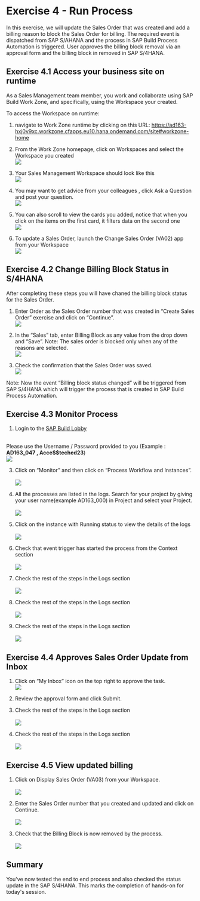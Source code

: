 # Exercise 4 - Run Process

In this exercise, we will update the Sales Order that was created and add a billing reason to block the Sales Order for billing. The required event is dispatched from SAP S/AHANA and the process in SAP Build Process Automation is triggered. User approves the billing block removal via an approval form and the billing block in removed in  SAP S/4HANA.

## Exercise 4.1 Access your business site on runtime
As a Sales Management team member, you work and collaborate using SAP Build Work Zone, and specifically, using the Workspace your created.

To access the Workspace on runtime:
1. navigate to Work Zone runtime by clicking on this URL: https://ad163-hxj0v9xc.workzone.cfapps.eu10.hana.ondemand.com/site#workzone-home 

2. From the Work Zone homepage, click on Workspaces and select the Workspace you created
<br>![](/exercises/4_RunProcess/images/runtime-2.png)

3. Your Sales Management Workspace should look like this
<br>![](/exercises/4_RunProcess/images/runtime-3.png)

4. You may want to get advice from your colleagues , click Ask a Question and post your question.
<br>![](/exercises/4_RunProcess/images/runtime-4.png)

5.  You can also scroll to view the cards you added, notice that when you click on the items on the first card, it filters data on the second one
<br>![](/exercises/4_RunProcess/images/runtime-5.png)

6. To update a Sales Order, launch the Change Sales Order (VA02) app from your Workspace
<br>![](/exercises/4_RunProcess/images/runtime-6.png)   

## Exercise 4.2 Change Billing Block Status in S/4HANA
After completing these steps you will have chaned the billing block status for the Sales Order.

1. Enter Order as the Sales Order number that was created in “Create Sales Order” exercise and click on “Continue”.
<br>![](/exercises/4_RunProcess/images/EnterSOToEdit.png)

2. In the “Sales” tab, enter Billing Block as any value from the drop down and “Save”. Note: The sales order is blocked only when any of the reasons are selected.
<br>![](/exercises/4_RunProcess/images/UpdateBillingBlock.png)

3. Check the confirmation that the Sales Order was saved.
<br>![](/exercises/4_RunProcess/images/ConfirmUpdateSO.png)

Note: Now the event “Billing block status changed” will be triggered from SAP S/4HANA which will trigger the process that is created in SAP Build Process Automation.

## Exercise 4.3 Monitor Process

1.	Login to the [SAP Build Lobby](https://ad163-hxj0v9xc.eu10.build.cloud.sap/lobby) 

<br>Please use the Username / Password provided to you (Example : **AD163_047 , Acce$$teched23**)
<br>![](/exercises/4_RunProcess/images/Monitor01.png)

3.	Click on “Monitor” and then click on “Process Workflow and Instances”.<br>
<br>![](/exercises/4_RunProcess/images/Monitor02.png)

4.	All the processes are listed in the logs. Search for your project by giving your user name(example AD163_000) in Project and select your Project.<br>
<br>![](/exercises/4_RunProcess/images/Monitor03.png)

5.	Click on the instance with Running status to view the details of the logs<br>
<br>![](/exercises/4_RunProcess/images/Monitor04.png)

6.	Check that event trigger has started the process from the Context section<br>
<br>![](/exercises/4_RunProcess/images/Monitor05.png)

7.	Check the rest of the steps in the Logs section<br>
<br>![](/exercises/4_RunProcess/images/RunProcess11.png)

8.	Check the rest of the steps in the Logs section<br>
<br>![](/exercises/4_RunProcess/images/RunProcess12.png)

9.	Check the rest of the steps in the Logs section<br>
<br>![](/exercises/4_RunProcess/images/RunProcess13.png)


## Exercise 4.4 Approves Sales Order Update from Inbox

1. Click on “My Inbox” icon on the top right to approve the  task.
<br>![](/exercises/ex2/images/RunProcess14.png)

2.	Review the approval form and click Submit.

3. Check the rest of the steps in the Logs section<br>
<br>![](/exercises/4_RunProcess/images/RunProcess15.png)


4.	Check the rest of the steps in the Logs section<br>
<br>![](/exercises/4_RunProcess/images/RunProcess16.png)

## Exercise 4.5 View updated billing

1. Click on Display Sales Order (VA03) from your Workspace. <br>
<br>![](/exercises/4_RunProcess/images/view-1.png) <br>

2. Enter the Sales Order number that you created and updated and click on Continue. <br>
<br>![](/exercises/4_RunProcess/images/view_2.png) <br>

4. Check that the Billing Block is now removed by the process. <br>
<br>![](/exercises/4_RunProcess/images/view_3.png) <br>

## Summary

You've now tested the end to end process and also checked the status update in the SAP S/4HANA. This marks the completion of hands-on for today's session.

